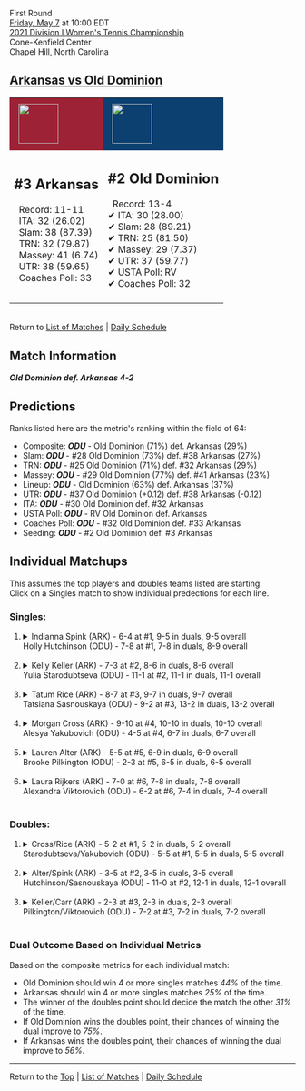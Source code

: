 First Round[](#top)<a name="top"></a>  
[Friday, May 7](../../schedule/05-07.md) at 10:00 EDT  
[2021 Division I Women's Tennis Championship](../index.md)  
Cone-Kenfield Center  
Chapel Hill, North Carolina  
## [Arkansas vs Old Dominion](https://www.ncaa.com/game/5833648)  

<table><tr style="background-color: #d9d9d9 !important"><td style="background-color: #9D2235 !important"><img src="https://www.ncaa.com/sites/default/files/images/logos/schools/a/arkansas.70.png" width="70" height="70" style="padding: 8px;" /></td><td style="background-color: #0B4071 !important"><img src="https://www.ncaa.com/sites/default/files/images/logos/schools/o/old-dominion.70.png" width="70" height="70" style="padding: 8px;" /></td></tr><tr>
<td>  

<h2>#3 Arkansas</h2>  
&nbsp; Record: 11-11<br>  
&nbsp; ITA: 32 (26.02)<br>  
&nbsp; Slam: 38 (87.39)<br>  
&nbsp; TRN: 32 (79.87)<br>  
&nbsp; Massey: 41 (6.74)<br>  
&nbsp; UTR: 38 (59.65)<br>  
&nbsp; Coaches Poll: 33<br>  
<br>  

</td>
<td>  

<h2>#2 Old Dominion</h2>  
&nbsp; Record: 13-4<br>  
&#10004; ITA: 30 (28.00)<br>  
&#10004; Slam: 28 (89.21)<br>  
&#10004; TRN: 25 (81.50)<br>  
&#10004; Massey: 29 (7.37)<br>  
&#10004; UTR: 37 (59.77)<br>  
&#10004; USTA Poll: RV<br>  
&#10004; Coaches Poll: 32<br>  
<br>  

</td>
</tr></table>  


<br>Return to [List of Matches](../index.md) &#124; [Daily Schedule](../../schedule/05-07.md)

## Match Information  
***Old Dominion def. Arkansas 4-2***  

## Predictions  

Ranks listed here are the metric's ranking within the field of 64:  
- Composite: ***ODU*** - Old Dominion (71%) def. Arkansas (29%)  
- Slam: ***ODU*** - #28 Old Dominion (73%) def. #38 Arkansas (27%)  
- TRN: ***ODU*** - #25 Old Dominion (71%) def. #32 Arkansas (29%)  
- Massey: ***ODU*** - #29 Old Dominion (77%) def. #41 Arkansas (23%)  
- Lineup: ***ODU*** - Old Dominion (63%) def. Arkansas (37%)  
- UTR: ***ODU*** - #37 Old Dominion (+0.12) def. #38 Arkansas (-0.12)  
- ITA: ***ODU*** - #30 Old Dominion def. #32 Arkansas  
- USTA Poll: ***ODU*** - RV Old Dominion def. Arkansas  
- Coaches Poll: ***ODU*** - #32 Old Dominion def. #33 Arkansas  
- Seeding: ***ODU*** - #2 Old Dominion def. #3 Arkansas  

## Individual Matchups  
This assumes the top players and doubles teams listed are starting.  
Click on a Singles match to show individual predections for each line.  

### Singles:  

<ol>
<li><details>
<summary markdown="span">Indianna Spink (ARK) - 6-4 at #1, 9-5 in duals, 9-5 overall<br>Holly Hutchinson (ODU) - 7-8 at #1, 7-8 in duals, 8-9 overall</summary>
<h4>Predictions</h4><ul>
<li>Composite: <b><i>ARK</i></b> - Spink (55%) def. Hutchinson (45%)</li>  
<li>Slam: <b><i>ODU</i></b> - Hutchinson (61%) def. Spink (39%)</li>  
<li>TRN: <b><i>ARK</i></b> - Spink (53%) def. Hutchinson (47%)</li>  
<li>Massey: <b><i>ARK</i></b> - Spink (58%) def. Hutchinson (42%)</li>  
<li>UTR: <b><i>ARK</i></b> - Spink (71%) def. Hutchinson (29%)</li>  
<li>ITA: <b><i>ARK</i></b> - Spink (13.82) def. Hutchinson (5.40)</li>  
</ul>
</details>&nbsp;</li>
<li><details>
<summary markdown="span">Kelly Keller (ARK) - 7-3 at #2, 8-6 in duals, 8-6 overall<br>Yulia Starodubtseva (ODU) - 11-1 at #2, 11-1 in duals, 11-1 overall</summary>
<h4>Predictions</h4><ul>
<li>Composite: <b><i>ODU</i></b> - Starodubtseva (63%) def. Keller (37%)</li>  
<li>Slam: <b><i>ODU</i></b> - Starodubtseva (55%) def. Keller (45%)</li>  
<li>TRN: <b><i>ODU</i></b> - Starodubtseva (74%) def. Keller (26%)</li>  
<li>Massey: <b><i>ODU</i></b> - Starodubtseva (69%) def. Keller (31%)</li>  
<li>UTR: <b><i>ODU</i></b> - Starodubtseva (55%) def. Keller (45%)</li>  
<li>ITA: <b><i>ODU</i></b> - Starodubtseva (11.96) def. Keller (2.19)</li>  
</ul>
</details>&nbsp;</li>
<li><details>
<summary markdown="span">Tatum Rice (ARK) - 8-7 at #3, 9-7 in duals, 9-7 overall<br>Tatsiana Sasnouskaya (ODU) - 9-2 at #3, 13-2 in duals, 13-2 overall</summary>
<h4>Predictions</h4><ul>
<li>Composite: <b><i>ODU</i></b> - Sasnouskaya (69%) def. Rice (31%)</li>  
<li>Slam: <b><i>ODU</i></b> - Sasnouskaya (68%) def. Rice (32%)</li>  
<li>TRN: <b><i>ODU</i></b> - Sasnouskaya (66%) def. Rice (34%)</li>  
<li>Massey: <b><i>ODU</i></b> - Sasnouskaya (75%) def. Rice (25%)</li>  
<li>UTR: <b><i>ODU</i></b> - Sasnouskaya (67%) def. Rice (33%)</li>  
<li>ITA: <b><i>ODU</i></b> - Sasnouskaya (7.78) def. Rice (2.00)</li>  
</ul>
</details>&nbsp;</li>
<li><details>
<summary markdown="span">Morgan Cross (ARK) - 9-10 at #4, 10-10 in duals, 10-10 overall<br>Alesya Yakubovich (ODU) - 4-5 at #4, 6-7 in duals, 6-7 overall</summary>
<h4>Predictions</h4><ul>
<li>Composite: <b><i>ARK</i></b> - Cross (65%) def. Yakubovich (35%)</li>  
<li>Slam: <b><i>ARK</i></b> - Cross (62%) def. Yakubovich (38%)</li>  
<li>TRN: <b><i>ARK</i></b> - Cross (68%) def. Yakubovich (32%)</li>  
<li>Massey: <b><i>ARK</i></b> - Cross (51%) def. Yakubovich (49%)</li>  
<li>UTR: <b><i>ARK</i></b> - Cross (79%) def. Yakubovich (21%)</li>  
</ul>
</details>&nbsp;</li>
<li><details>
<summary markdown="span">Lauren Alter (ARK) - 5-5 at #5, 6-9 in duals, 6-9 overall<br>Brooke Pilkington (ODU) - 2-3 at #5, 6-5 in duals, 6-5 overall</summary>
<h4>Predictions</h4><ul>
<li>Composite: <b><i>ODU</i></b> - Pilkington (66%) def. Alter (34%)</li>  
<li>Slam: <b><i>ODU</i></b> - Pilkington (54%) def. Alter (46%)</li>  
<li>TRN: <b><i>ODU</i></b> - Pilkington (55%) def. Alter (45%)</li>  
<li>Massey: <b><i>ODU</i></b> - Pilkington (74%) def. Alter (26%)</li>  
<li>UTR: <b><i>ODU</i></b> - Pilkington (79%) def. Alter (21%)</li>  
<li>ITA: <b><i>ODU</i></b> - Pilkington (1.80) def. Alter (0.00)</li>  
</ul>
</details>&nbsp;</li>
<li><details>
<summary markdown="span">Laura Rijkers (ARK) - 7-0 at #6, 7-8 in duals, 7-8 overall<br>Alexandra Viktorovich (ODU) - 6-2 at #6, 7-4 in duals, 7-4 overall</summary>
<h4>Predictions</h4><ul>
<li>Composite: <b><i>ODU</i></b> - Viktorovich (53%) def. Rijkers (47%)</li>  
<li>Slam: <b><i>ARK</i></b> - Rijkers (54%) def. Viktorovich (46%)</li>  
<li>TRN: <b><i>ARK</i></b> - Rijkers (68%) def. Viktorovich (32%)</li>  
<li>Massey: <b><i>ODU</i></b> - Viktorovich (55%) def. Rijkers (45%)</li>  
<li>UTR: <b><i>ODU</i></b> - Viktorovich (80%) def. Rijkers (20%)</li>  
<li>ITA: <b><i>ODU</i></b> - Viktorovich (2.38) def. Rijkers (1.60)</li>  
</ul>
</details>&nbsp;</li>
</ol>

### Doubles:  

<ol>
<li><details>
<summary markdown="span">Cross/Rice (ARK) - 5-2 at #1, 5-2 in duals, 5-2 overall<br>Starodubtseva/Yakubovich (ODU) - 5-5 at #1, 5-5 in duals, 5-5 overall</summary>
<br>Sorry, we don't have any metrics for this match
</details>&nbsp;</li>
<li><details>
<summary markdown="span">Alter/Spink (ARK) - 3-5 at #2, 3-5 in duals, 3-5 overall<br>Hutchinson/Sasnouskaya (ODU) - 11-0 at #2, 12-1 in duals, 12-1 overall</summary>
<br>Sorry, we don't have any metrics for this match
</details>&nbsp;</li>
<li><details>
<summary markdown="span">Keller/Carr (ARK) - 2-3 at #3, 2-3 in duals, 2-3 overall<br>Pilkington/Viktorovich (ODU) - 7-2 at #3, 7-2 in duals, 7-2 overall</summary>
<br>Sorry, we don't have any metrics for this match
</details>&nbsp;</li>
</ol>

### Dual Outcome Based on Individual Metrics  
  
Based on the composite metrics for each individual match:  
- Old Dominion should win 4 or more singles matches *44%* of the time.  
- Arkansas should win 4 or more singles matches *25%* of the time.  
- The winner of the doubles point should decide the match the other *31%* of the time.  
- If Old Dominion wins the doubles point, their chances of winning the dual improve to *75%*.  
- If Arkansas wins the doubles point, their chances of winning the dual improve to *56%*.  
  
------

Return to the [Top](#top) &#124; [List of Matches](../index.md) &#124; [Daily Schedule](../../schedule/05-07.md)  
